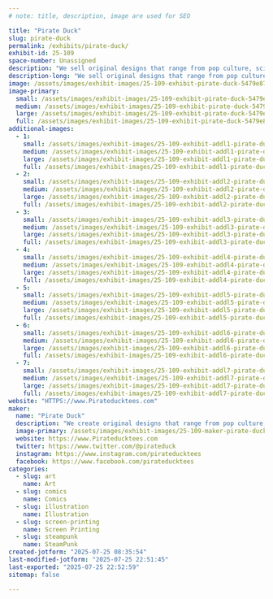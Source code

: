 ```yaml
---
# note: title, description, image are used for SEO

title: "Pirate Duck"
slug: pirate-duck
permalink: /exhibits/pirate-duck/
exhibit-id: 25-109
space-number: Unassigned
description: "We sell original designs that range from pop culture, sci-fi, and theme attractions."
description-long: "We sell original designs that range from pop culture, sci-fi, and theme attractions. You can create your very own custom garment from a range of designs and garments available."
image: /assets/images/exhibit-images/25-109-exhibit-pirate-duck-5479e871-ef73-4e1a-8180-03690dd72859-large.jpeg
image-primary: 
  small: /assets/images/exhibit-images/25-109-exhibit-pirate-duck-5479e871-ef73-4e1a-8180-03690dd72859-small.jpeg
  medium: /assets/images/exhibit-images/25-109-exhibit-pirate-duck-5479e871-ef73-4e1a-8180-03690dd72859-medium.jpeg
  large: /assets/images/exhibit-images/25-109-exhibit-pirate-duck-5479e871-ef73-4e1a-8180-03690dd72859-large.jpeg
  full: /assets/images/exhibit-images/25-109-exhibit-pirate-duck-5479e871-ef73-4e1a-8180-03690dd72859-full.jpeg
additional-images: 
  - 1:
    small: /assets/images/exhibit-images/25-109-exhibit-addl1-pirate-duck-img-0017-small.jpeg
    medium: /assets/images/exhibit-images/25-109-exhibit-addl1-pirate-duck-img-0017-medium.jpeg
    large: /assets/images/exhibit-images/25-109-exhibit-addl1-pirate-duck-img-0017-large.jpeg
    full: /assets/images/exhibit-images/25-109-exhibit-addl1-pirate-duck-img-0017-full.jpeg
  - 2:
    small: /assets/images/exhibit-images/25-109-exhibit-addl2-pirate-duck-img-0019-small.jpeg
    medium: /assets/images/exhibit-images/25-109-exhibit-addl2-pirate-duck-img-0019-medium.jpeg
    large: /assets/images/exhibit-images/25-109-exhibit-addl2-pirate-duck-img-0019-large.jpeg
    full: /assets/images/exhibit-images/25-109-exhibit-addl2-pirate-duck-img-0019-full.jpeg
  - 3:
    small: /assets/images/exhibit-images/25-109-exhibit-addl3-pirate-duck-img-0018-small.jpeg
    medium: /assets/images/exhibit-images/25-109-exhibit-addl3-pirate-duck-img-0018-medium.jpeg
    large: /assets/images/exhibit-images/25-109-exhibit-addl3-pirate-duck-img-0018-large.jpeg
    full: /assets/images/exhibit-images/25-109-exhibit-addl3-pirate-duck-img-0018-full.jpeg
  - 4:
    small: /assets/images/exhibit-images/25-109-exhibit-addl4-pirate-duck-img-0016-small.jpeg
    medium: /assets/images/exhibit-images/25-109-exhibit-addl4-pirate-duck-img-0016-medium.jpeg
    large: /assets/images/exhibit-images/25-109-exhibit-addl4-pirate-duck-img-0016-large.jpeg
    full: /assets/images/exhibit-images/25-109-exhibit-addl4-pirate-duck-img-0016-full.jpeg
  - 5:
    small: /assets/images/exhibit-images/25-109-exhibit-addl5-pirate-duck-img-0014-small.jpeg
    medium: /assets/images/exhibit-images/25-109-exhibit-addl5-pirate-duck-img-0014-medium.jpeg
    large: /assets/images/exhibit-images/25-109-exhibit-addl5-pirate-duck-img-0014-large.jpeg
    full: /assets/images/exhibit-images/25-109-exhibit-addl5-pirate-duck-img-0014-full.jpeg
  - 6:
    small: /assets/images/exhibit-images/25-109-exhibit-addl6-pirate-duck-img-0013-small.jpeg
    medium: /assets/images/exhibit-images/25-109-exhibit-addl6-pirate-duck-img-0013-medium.jpeg
    large: /assets/images/exhibit-images/25-109-exhibit-addl6-pirate-duck-img-0013-large.jpeg
    full: /assets/images/exhibit-images/25-109-exhibit-addl6-pirate-duck-img-0013-full.jpeg
  - 7:
    small: /assets/images/exhibit-images/25-109-exhibit-addl7-pirate-duck-img-0010-small.jpeg
    medium: /assets/images/exhibit-images/25-109-exhibit-addl7-pirate-duck-img-0010-medium.jpeg
    large: /assets/images/exhibit-images/25-109-exhibit-addl7-pirate-duck-img-0010-large.jpeg
    full: /assets/images/exhibit-images/25-109-exhibit-addl7-pirate-duck-img-0010-full.jpeg
website: "HTTPS://www.Pirateducktees.com"
maker: 
  name: "Pirate Duck"
  description: "We create original designs that range from pop culture, sci-fi, and theme attractions."
  image-primary: /assets/images/exhibit-images/25-109-maker-pirate-duck-b9c48436-fb94-48b5-94ee-6fb0cbaf0d97-medium.jpeg
  website: https://www.Pirateducktees.com
  twitter: https://www.twitter.com/@pirateduck
  instagram: https://www.instagram.com/pirateducktees
  facebook: https://www.facebook.com/pirateducktees
categories: 
  - slug: art
    name: Art
  - slug: comics
    name: Comics
  - slug: illustration
    name: Illustration
  - slug: screen-printing
    name: Screen Printing
  - slug: steampunk
    name: SteamPunk
created-jotform: "2025-07-25 08:35:54"
last-modified-jotform: "2025-07-25 22:51:45"
last-exported: "2025-07-25 22:52:59"
sitemap: false

---
```

